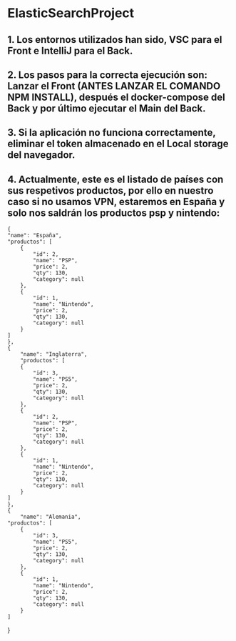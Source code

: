 # ElasticSearchProject
## 1. Los entornos utilizados han sido, VSC para el Front e IntelliJ para el Back.
## 2. Los pasos para la correcta ejecución son: Lanzar el Front (ANTES LANZAR EL COMANDO NPM INSTALL), después el docker-compose del Back y por último ejecutar el Main del Back.
## 3. Si la aplicación no funciona correctamente, eliminar el token almacenado en el Local storage del navegador.
## 4. Actualmente, este es el listado de países con sus respetivos productos, por ello en nuestro caso si no usamos VPN, estaremos en España y solo nos saldrán los productos psp y nintendo:
    {
    "name": "España",
    "productos": [
        {
            "id": 2,
            "name": "PSP",
            "price": 2,
            "qty": 130,
            "category": null
        },
        {
            "id": 1,
            "name": "Nintendo",
            "price": 2,
            "qty": 130,
            "category": null
        }
    ]
    },
    {
        "name": "Inglaterra",
        "productos": [
        {
            "id": 3,
            "name": "PS5",
            "price": 2,
            "qty": 130,
            "category": null
        },
        {
            "id": 2,
            "name": "PSP",
            "price": 2,
            "qty": 130,
            "category": null
        },
        {
            "id": 1,
            "name": "Nintendo",
            "price": 2,
            "qty": 130,
            "category": null
        }
    ]
    },
    {
        "name": "Alemania",
    "productos": [
        {
            "id": 3,
            "name": "PS5",
            "price": 2,
            "qty": 130,
            "category": null
        },
        {
            "id": 1,
            "name": "Nintendo",
            "price": 2,
            "qty": 130,
            "category": null
        }
    ]
}
